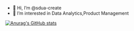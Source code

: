 - 👋 Hi, I’m @sdua-create
- 👀 I’m interested in Data Analytics,Product Management

<!---
sdua-create/sdua-create is a ✨ special ✨ repository because its `README.md` (this file) appears on your GitHub profile.
You can click the Preview link to take a look at your changes.
--->
[![Anurag's GitHub stats](https://github-readme-stats.vercel.app/api?username=sdua-create)](https://github.com/anuraghazra/github-readme-stats)
